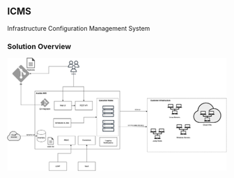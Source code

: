 ## ICMS
Infrastructure Configuration Management System


### Solution Overview

<img src="./icms.jpg" alt="Home Page" style="width: 720px;">



